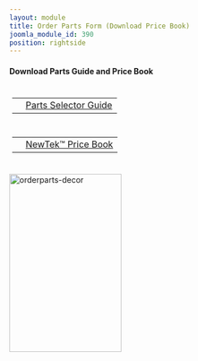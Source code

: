 ```yaml
---
layout: module
title: Order Parts Form (Download Price Book)
joomla_module_id: 390
position: rightside
---
```

<h4>Download Parts Guide and Price Book</h4>
<div class="blue-box floatLeft button blue box200" style="padding: 5px;"><a class="dev_cat_bgd opacity">
<table>
<tbody>
<tr>
<td valign="middle"><i class="icon-cogs icon-large"></i></td>
<td valign="middle"><a href="images/order-parts/PartsSelectorGuideAugust2012.pdf" target="_blank"> Parts Selector Guide</a></td>
</tr>
</tbody>
</table>
</a></div>
<div class="blue-box floatLeft button blue box200" style="padding: 5px;"><a class="dev_cat_bgd opacity">
<table>
<tbody>
<tr>
<td valign="middle"><i class="icon-tags icon-large"></i></td>
<td valign="middle"><a href="images/order-parts/NewTek_Parts_Price_Book_-_08-2012_-_US-Can_Elite.pdf" target="_blank"> NewTek™ Price Book</a></td>
</tr>
</tbody>
</table>
</a></div>
<div style="clear: both;">&nbsp;</div>
<img src="{{"images/stories/orderparts-decor.jpg" | cdn }}" width="200" height="318" alt="orderparts-decor" />
